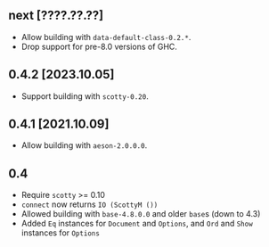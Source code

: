 ## next [????.??.??]
* Allow building with `data-default-class-0.2.*`.
* Drop support for pre-8.0 versions of GHC.

## 0.4.2 [2023.10.05]
* Support building with `scotty-0.20`.

## 0.4.1 [2021.10.09]
* Allow building with `aeson-2.0.0.0`.

## 0.4
* Require `scotty` >= 0.10
* `connect` now returns `IO (ScottyM ())`
* Allowed building with `base-4.8.0.0` and older `base`s (down to 4.3)
* Added `Eq` instances for `Document` and `Options`, and `Ord` and `Show` instances for `Options`
